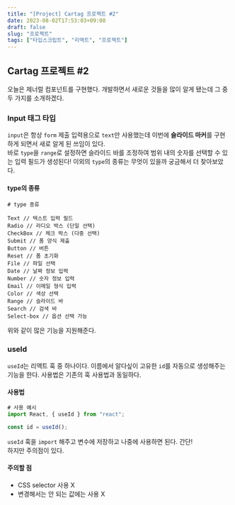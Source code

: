```yaml
---
title: "[Project] Cartag 프로젝트 #2"
date: 2023-08-02T17:53:03+09:00
draft: false
slug: "프로젝트"
tags: ["타입스크립트", "리액트", "프로젝트"]
---
```


## Cartag 프로젝트 #2

오늘은 제너럴 컴포넌트를 구현했다. 개발하면서 새로운 것들을 많이 알게 됐는데 그 중 두 가지를 소개하겠다.

### Input 태그 타입

`input`은 항상 `form` 제출 입력용으로 `text`만 사용했는데 이번에 **슬라이드 마커**를 구현하게 되면서 새로 알게 된 쓰임이 있다.<br>
바로 `type`을 `range`로 설정하면 슬라이드 바를 조정하여 범위 내의 숫자를 선택할 수 있는 입력 필드가 생성된다!
이외의 `type`의 종류는 무엇이 있을까 궁금해서 더 찾아보았다.<br>

#### type의 종류

```
# type 종류

Text // 텍스트 입력 필드
Radio // 라디오 박스 (단일 선택)
CheckBox // 체크 박스 (다중 선택)
Submit // 폼 양식 제출
Button // 버튼
Reset // 폼 초기화
File // 파일 선택
Date // 날짜 정보 입력
Number // 숫자 정보 입력
Email // 이메일 형식 입력
Color // 색상 선택
Range // 슬라이드 바
Search // 검색 바
Select-box // 옵션 선택 가능
```

위와 같이 많은 기능을 지원해준다.

### useId

`useId`는 리액트 훅 중 하나이다. 이름에서 알다싶이 고유한 `id`를 자동으로 생성해주는 기능을 한다.
사용법은 기존의 훅 사용법과 동일하다.

#### 사용법

```ts
# 사용 예시
import React, { useId } from "react";

const id = useId();
```

`useId` 훅을 `import` 해주고 변수에 저장하고 나중에 사용하면 된다. 간단!<br>
하지만 주의점이 있다.

#### 주의할 점

- CSS selector 사용 X
- 변경해서는 안 되는 값에는 사용 X
